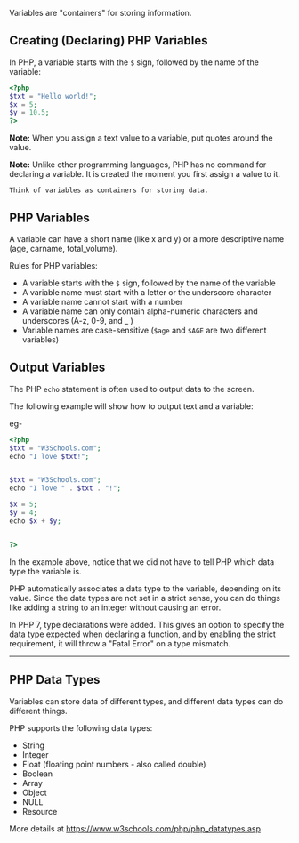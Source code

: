 Variables are "containers" for storing information.

## Creating (Declaring) PHP Variables

In PHP, a variable starts with the `$` sign, followed by the name of the variable:

```php
<?php  
$txt = "Hello world!";  
$x = 5;  
$y = 10.5;  
?>
```

**Note:** When you assign a text value to a variable, put quotes around the value.

**Note:** Unlike other programming languages, PHP has no command for declaring a variable. It is created the moment you first assign a value to it.

    Think of variables as containers for storing data.

## PHP Variables

A variable can have a short name (like x and y) or a more descriptive name (age, carname, total_volume).

Rules for PHP variables:

- A variable starts with the `$` sign, followed by the name of the variable
- A variable name must start with a letter or the underscore character
- A variable name cannot start with a number
- A variable name can only contain alpha-numeric characters and underscores (A-z, 0-9, and _ )
- Variable names are case-sensitive (`$age` and `$AGE` are two different variables)


## Output Variables

The PHP `echo` statement is often used to output data to the screen.

The following example will show how to output text and a variable:

eg-
```php
<?php  
$txt = "W3Schools.com";  
echo "I love $txt!";


$txt = "W3Schools.com";  
echo "I love " . $txt . "!";

$x = 5;  
$y = 4;  
echo $x + $y;


?>
```


In the example above, notice that we did not have to tell PHP which data type the variable is.

PHP automatically associates a data type to the variable, depending on its value. 
Since the data types are not set in a strict sense, you can do things like adding a string to an integer without causing an error.

In PHP 7, type declarations were added. This gives an option to specify the data type expected when declaring a function, and by enabling the strict requirement, it will throw a "Fatal Error" on a type mismatch.

---

## PHP Data Types

Variables can store data of different types, and different data types can do different things.

PHP supports the following data types:

- String
- Integer
- Float (floating point numbers - also called double)
- Boolean
- Array
- Object
- NULL
- Resource

More details at https://www.w3schools.com/php/php_datatypes.asp


